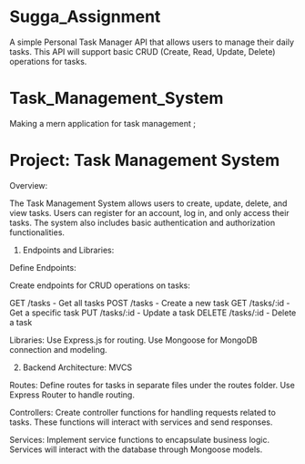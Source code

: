 # Sugga_Assignment

A simple Personal Task Manager API that allows users to manage their daily tasks. This API will support basic CRUD (Create, Read, Update, Delete) operations for tasks.

# Task_Management_System

Making a mern application for task management ;

# Project: Task Management System

Overview:

The Task Management System allows users to create, update, delete, and view tasks. Users can register for an account, log in, and only access their tasks. The system also includes basic authentication and authorization functionalities.

1. Endpoints and Libraries:

Define Endpoints:

Create endpoints for CRUD operations on tasks:

GET /tasks - Get all tasks
POST /tasks - Create a new task
GET /tasks/:id - Get a specific task
PUT /tasks/:id - Update a task
DELETE /tasks/:id - Delete a task

Libraries:
Use Express.js for routing.
Use Mongoose for MongoDB connection and modeling.

2. Backend Architecture: MVCS

Routes:
Define routes for tasks in separate files under the routes folder.
Use Express Router to handle routing.

Controllers:
Create controller functions for handling requests related to tasks.
These functions will interact with services and send responses.

Services:
Implement service functions to encapsulate business logic.
Services will interact with the database through Mongoose models.
